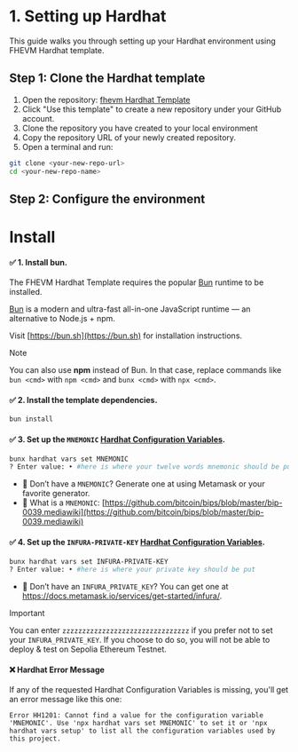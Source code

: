 # 1. Setting up Hardhat

This guide walks you through setting up your Hardhat environment using FHEVM Hardhat template.

## Step 1: Clone the Hardhat template

1. Open the repository: [fhevm Hardhat Template](https://github.com/zama-ai/fhevm-hardhat-template)
2. Click "Use this template" to create a new repository under your GitHub account.
3. Clone the repository you have created to your local environment
4. Copy the repository URL of your newly created repository.
5. Open a terminal and run:

```sh
git clone <your-new-repo-url>
cd <your-new-repo-name>
```

## Step 2: Configure the environment

# Install

#### ✅ 1. Install bun.

The FHEVM Hardhat Template requires the popular [Bun](https://bun.sh) runtime to be installed.

[Bun](https://bun.sh) is a modern and ultra-fast all-in-one JavaScript runtime — an alternative to Node.js + npm.

Visit [https://bun.sh](https://bun.sh) for installation instructions.

> [!Note]
>
> You can also use **npm** instead of Bun. In that case, replace commands like `bun <cmd>` with `npm <cmd>` and
> `bunx <cmd>` with `npx <cmd>`.

#### ✅ 2. Install the template dependencies.

```sh
bun install
```

#### ✅ 3. Set up the `MNEMONIC` [Hardhat Configuration Variables](https://hardhat.org/hardhat-runner/docs/guides/configuration-variables).

```sh
bunx hardhat vars set MNEMONIC
? Enter value: ‣ #here is where your twelve words mnemonic should be put
```

- 🔐 Don’t have a `MNEMONIC`? Generate one at using Metamask or your favorite generator.
- 📘 What is a `MNEMONIC`:
  [https://github.com/bitcoin/bips/blob/master/bip-0039.mediawiki](https://github.com/bitcoin/bips/blob/master/bip-0039.mediawiki)

#### ✅ 4. Set up the `INFURA-PRIVATE-KEY` [Hardhat Configuration Variables](https://hardhat.org/hardhat-runner/docs/guides/configuration-variables).

```sh
bunx hardhat vars set INFURA-PRIVATE-KEY
? Enter value: ‣ #here is where your private key should be put
```

- 🔐 Don’t have an `INFURA_PRIVATE_KEY`? You can get one at https://docs.metamask.io/services/get-started/infura/.

> [!IMPORTANT]
>
> You can enter `zzzzzzzzzzzzzzzzzzzzzzzzzzzzzzzz` if you prefer not to set your `INFURA_PRIVATE_KEY`. If you choose to
> do so, you will not be able to deploy & test on Sepolia Ethereum Testnet.

#### ❌ Hardhat Error Message

If any of the requested Hardhat Configuration Variables is missing, you'll get an error message like this one:

`Error HH1201: Cannot find a value for the configuration variable 'MNEMONIC'. Use 'npx hardhat vars set MNEMONIC' to set it or 'npx hardhat vars setup' to list all the configuration variables used by this project.`
